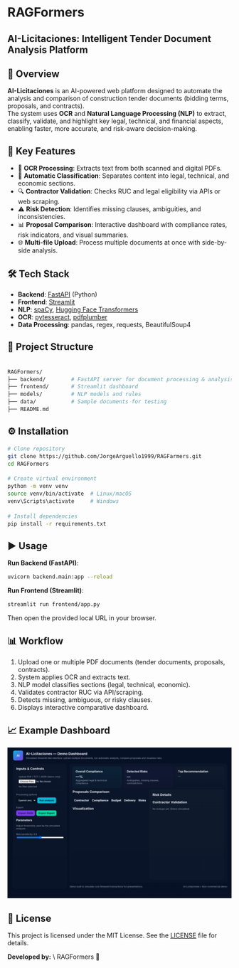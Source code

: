 # RAGFormers 

## AI-Licitaciones: Intelligent Tender Document Analysis Platform

## 📌 Overview
**AI-Licitaciones** is an AI-powered web platform designed to automate the analysis and comparison of construction tender documents (bidding terms, proposals, and contracts).  
The system uses **OCR** and **Natural Language Processing (NLP)** to extract, classify, validate, and highlight key legal, technical, and financial aspects, enabling faster, more accurate, and risk-aware decision-making.

## 🚀 Key Features
- 📄 **OCR Processing**: Extracts text from both scanned and digital PDFs.  
- 🧠 **Automatic Classification**: Separates content into legal, technical, and economic sections.  
- 🔍 **Contractor Validation**: Checks RUC and legal eligibility via APIs or web scraping.  
- ⚠️ **Risk Detection**: Identifies missing clauses, ambiguities, and inconsistencies.  
- 📊 **Proposal Comparison**: Interactive dashboard with compliance rates, risk indicators, and visual summaries.  
- 🌐 **Multi-file Upload**: Process multiple documents at once with side-by-side analysis.

## 🛠 Tech Stack
- **Backend**: [FastAPI](https://fastapi.tiangolo.com/) (Python)  
- **Frontend**: [Streamlit](https://streamlit.io/)  
- **NLP**: [spaCy](https://spacy.io/), [Hugging Face Transformers](https://huggingface.co/)  
- **OCR**: [pytesseract](https://github.com/madmaze/pytesseract), [pdfplumber](https://github.com/jsvine/pdfplumber)  
- **Data Processing**: pandas, regex, requests, BeautifulSoup4  

## 📂 Project Structure
```bash

RAGFormers/
├── backend/        # FastAPI server for document processing & analysis
├── frontend/       # Streamlit dashboard
├── models/         # NLP models and rules
├── data/           # Sample documents for testing
├── README.md

```

## ⚙️ Installation
```bash
# Clone repository
git clone https://github.com/JorgeArguello1999/RAGFarmers.git
cd RAGFormers

# Create virtual environment
python -m venv venv
source venv/bin/activate  # Linux/macOS
venv\Scripts\activate     # Windows

# Install dependencies
pip install -r requirements.txt
````

## ▶️ Usage

**Run Backend (FastAPI)**:

```bash
uvicorn backend.main:app --reload
```

**Run Frontend (Streamlit)**:

```bash
streamlit run frontend/app.py
```

Then open the provided local URL in your browser.

## 📊 Workflow

1. Upload one or multiple PDF documents (tender documents, proposals, contracts).
2. System applies OCR and extracts text.
3. NLP model classifies sections (legal, technical, economic).
4. Validates contractor RUC via API/scraping.
5. Detects missing, ambiguous, or risky clauses.
6. Displays interactive comparative dashboard.

## 📈 Example Dashboard

![Dashboard Preview](docs/dashboard_example.png)

## 📜 License

This project is licensed under the MIT License. See the [LICENSE](LICENSE) file for details.


**Developed by:** \ RAGFormers 🚀